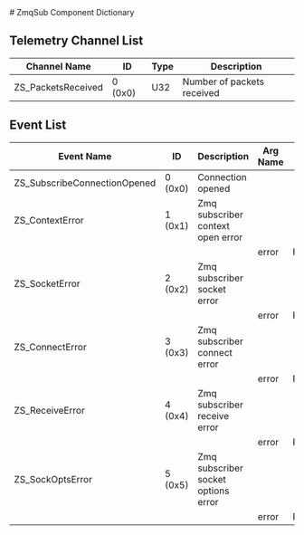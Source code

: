 <title>ZmqSub Component Dictionary</title>
# ZmqSub Component Dictionary


## Telemetry Channel List

|Channel Name|ID|Type|Description|
|---|---|---|---|
|ZS_PacketsReceived|0 (0x0)|U32|Number of packets received|

## Event List

|Event Name|ID|Description|Arg Name|Arg Type|Arg Size|Description
|---|---|---|---|---|---|---|
|ZS_SubscribeConnectionOpened|0 (0x0)|Connection opened| | | | |
|ZS_ContextError|1 (0x1)|Zmq subscriber context open error| | | | |
| | | |error|Fw::LogStringArg&|80||
|ZS_SocketError|2 (0x2)|Zmq subscriber socket error| | | | |
| | | |error|Fw::LogStringArg&|80||
|ZS_ConnectError|3 (0x3)|Zmq subscriber connect error| | | | |
| | | |error|Fw::LogStringArg&|80||
|ZS_ReceiveError|4 (0x4)|Zmq subscriber receive error| | | | |
| | | |error|Fw::LogStringArg&|80||
|ZS_SockOptsError|5 (0x5)|Zmq subscriber socket options error| | | | |
| | | |error|Fw::LogStringArg&|80||

